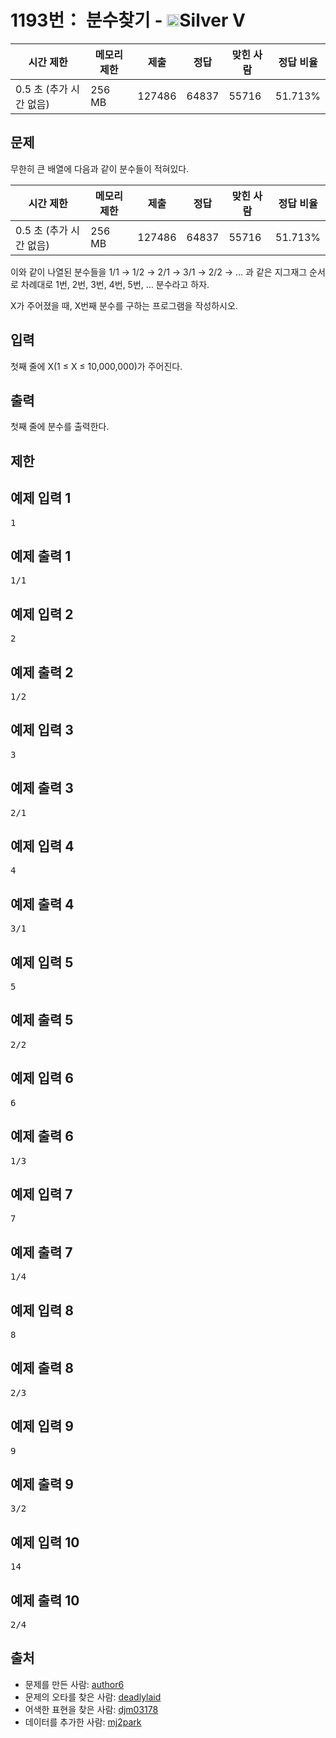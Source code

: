 # 1193번： 분수찾기 - <img src="https://static.solved.ac/tier_small/6.svg" style="height:20px" />Silver V


| 시간 제한 | 메모리 제한 | 제출 | 정답 | 맞힌 사람 | 정답 비율 |
| --- | --- | --- | --- | --- | --- |
| 0.5 초 (추가 시간 없음) | 256 MB | 127486 | 64837 | 55716 | 51.713% |


## 문제


무한히 큰 배열에 다음과 같이 분수들이 적혀있다.

| 시간 제한 | 메모리 제한 | 제출 | 정답 | 맞힌 사람 | 정답 비율 |
| --- | --- | --- | --- | --- | --- |
| 0.5 초 (추가 시간 없음) | 256 MB | 127486 | 64837 | 55716 | 51.713% |
이와 같이 나열된 분수들을 1/1 → 1/2 → 2/1 → 3/1 → 2/2 → … 과 같은 지그재그 순서로 차례대로 1번, 2번, 3번, 4번, 5번, … 분수라고 하자.

X가 주어졌을 때, X번째 분수를 구하는 프로그램을 작성하시오.




## 입력


첫째 줄에 X(1 ≤ X ≤ 10,000,000)가 주어진다.




## 출력


첫째 줄에 분수를 출력한다.




## 제한




## 예제 입력 1


<pre>1
</pre>


## 예제 출력 1


<pre>1/1
</pre>




## 예제 입력 2


<pre>2
</pre>


## 예제 출력 2


<pre>1/2
</pre>




## 예제 입력 3


<pre>3
</pre>


## 예제 출력 3


<pre>2/1
</pre>




## 예제 입력 4


<pre>4
</pre>


## 예제 출력 4


<pre>3/1
</pre>




## 예제 입력 5


<pre>5
</pre>


## 예제 출력 5


<pre>2/2
</pre>




## 예제 입력 6


<pre>6
</pre>


## 예제 출력 6


<pre>1/3
</pre>




## 예제 입력 7


<pre>7
</pre>


## 예제 출력 7


<pre>1/4
</pre>




## 예제 입력 8


<pre>8
</pre>


## 예제 출력 8


<pre>2/3
</pre>




## 예제 입력 9


<pre>9
</pre>


## 예제 출력 9


<pre>3/2
</pre>




## 예제 입력 10


<pre>14
</pre>


## 예제 출력 10


<pre>2/4
</pre>






## 출처


- 문제를 만든 사람: [author6](/user/author6)
- 문제의 오타를 찾은 사람: [deadlylaid](/user/deadlylaid)
- 어색한 표현을 찾은 사람: [djm03178](/user/djm03178)
- 데이터를 추가한 사람: [mj2park](/user/mj2park)




